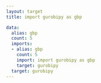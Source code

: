 ```yaml
---
layout: target
title: import gurobipy as gbp

data:
  alias: gbp
  count: 5
  imports:
  - alias: gbp
    count: 5
    import: import gurobipy as gbp
    target: gurobipy
  target: gurobipy
---
```

